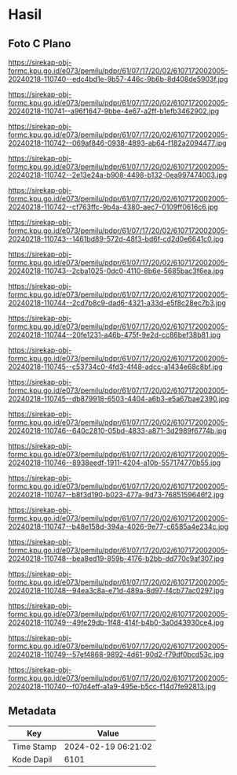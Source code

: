 # Hasil

## Foto C Plano

https://sirekap-obj-formc.kpu.go.id/e073/pemilu/pdpr/61/07/17/20/02/6107172002005-20240218-110740--edc4bd1e-9b57-446c-9b6b-8d408de5903f.jpg

https://sirekap-obj-formc.kpu.go.id/e073/pemilu/pdpr/61/07/17/20/02/6107172002005-20240218-110741--a96f1647-9bbe-4e67-a2ff-b1efb3462902.jpg

https://sirekap-obj-formc.kpu.go.id/e073/pemilu/pdpr/61/07/17/20/02/6107172002005-20240218-110742--069af846-0938-4893-ab64-f182a2094477.jpg

https://sirekap-obj-formc.kpu.go.id/e073/pemilu/pdpr/61/07/17/20/02/6107172002005-20240218-110742--2e13e24a-b908-4498-b132-0ea997474003.jpg

https://sirekap-obj-formc.kpu.go.id/e073/pemilu/pdpr/61/07/17/20/02/6107172002005-20240218-110742--cf763ffc-9b4a-4380-aec7-0109ff0616c6.jpg

https://sirekap-obj-formc.kpu.go.id/e073/pemilu/pdpr/61/07/17/20/02/6107172002005-20240218-110743--1461bd89-572d-48f3-bd6f-cd2d0e6641c0.jpg

https://sirekap-obj-formc.kpu.go.id/e073/pemilu/pdpr/61/07/17/20/02/6107172002005-20240218-110743--2cba1025-0dc0-4110-8b6e-5685bac3f6ea.jpg

https://sirekap-obj-formc.kpu.go.id/e073/pemilu/pdpr/61/07/17/20/02/6107172002005-20240218-110744--2cd7b8c9-dad6-4321-a33d-e5f8c28ec7b3.jpg

https://sirekap-obj-formc.kpu.go.id/e073/pemilu/pdpr/61/07/17/20/02/6107172002005-20240218-110744--20fe1231-a46b-475f-9e2d-cc86bef38b81.jpg

https://sirekap-obj-formc.kpu.go.id/e073/pemilu/pdpr/61/07/17/20/02/6107172002005-20240218-110745--c53734c0-4fd3-4f48-adcc-a1434e68c8bf.jpg

https://sirekap-obj-formc.kpu.go.id/e073/pemilu/pdpr/61/07/17/20/02/6107172002005-20240218-110745--db879918-6503-4404-a6b3-e5a67bae2390.jpg

https://sirekap-obj-formc.kpu.go.id/e073/pemilu/pdpr/61/07/17/20/02/6107172002005-20240218-110746--640c2810-05bd-4833-a871-3d2989f6774b.jpg

https://sirekap-obj-formc.kpu.go.id/e073/pemilu/pdpr/61/07/17/20/02/6107172002005-20240218-110746--8938eedf-1911-4204-a10b-557174770b55.jpg

https://sirekap-obj-formc.kpu.go.id/e073/pemilu/pdpr/61/07/17/20/02/6107172002005-20240218-110747--b8f3d190-b023-477a-9d73-7685159646f2.jpg

https://sirekap-obj-formc.kpu.go.id/e073/pemilu/pdpr/61/07/17/20/02/6107172002005-20240218-110747--b48e158d-394a-4026-9e77-c6585a4e234c.jpg

https://sirekap-obj-formc.kpu.go.id/e073/pemilu/pdpr/61/07/17/20/02/6107172002005-20240218-110748--bea8ed19-859b-4176-b2bb-dd770c9af307.jpg

https://sirekap-obj-formc.kpu.go.id/e073/pemilu/pdpr/61/07/17/20/02/6107172002005-20240218-110748--94ea3c8a-e71d-489a-8d97-f4cb77ac0297.jpg

https://sirekap-obj-formc.kpu.go.id/e073/pemilu/pdpr/61/07/17/20/02/6107172002005-20240218-110749--49fe29db-1f48-414f-b4b0-3a0d43930ce4.jpg

https://sirekap-obj-formc.kpu.go.id/e073/pemilu/pdpr/61/07/17/20/02/6107172002005-20240218-110749--57ef4868-9892-4d61-90d2-f79df0bcd53c.jpg

https://sirekap-obj-formc.kpu.go.id/e073/pemilu/pdpr/61/07/17/20/02/6107172002005-20240218-110740--f07d4eff-a1a9-495e-b5cc-f14d7fe92813.jpg


## Metadata

| Key        | Value               |
| ---------- | ------------------- |
| Time Stamp | 2024-02-19 06:21:02 |
| Kode Dapil | 6101                |



